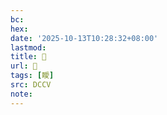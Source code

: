 ```yaml
---
bc:
hex:
date: '2025-10-13T10:28:32+08:00'
lastmod:
title: 􅣭
url: 􅣭
tags: [瞹]
src: DCCV
note:
---
```


